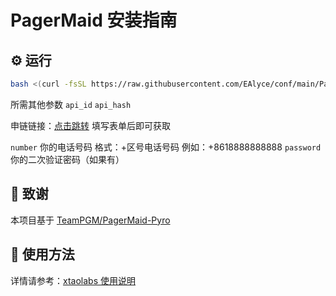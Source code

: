 

# PagerMaid 安装指南



## ⚙️ 运行

```bash
bash <(curl -fsSL https://raw.githubusercontent.com/EAlyce/conf/main/PagerMaid/RXsetup.sh)
````

所需其他参数
`api_id`
`api_hash`

申链链接：[点击跳转](https://my.telegram.org/auth)  填写表单后即可获取

`number` 你的电话号码 格式：+区号电话号码 例如：+8618888888888
`password` 你的二次验证密码（如果有）

## 🙏 致谢

本项目基于 [TeamPGM/PagerMaid-Pyro](https://github.com/TeamPGM/PagerMaid-Pyro) 


## 📖 使用方法

详情请参考：[xtaolabs 使用说明](https://xtaolabs.com/#/README)
